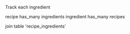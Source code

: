 Track each ingredient

recipe has_many ingredients
ingredient has_many recipes

join table 'recipe_ingredients' 